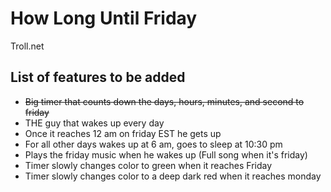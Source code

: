 # How Long Until Friday

Troll.net

## List of features to be added
* ~~Big timer that counts down the days, hours, minutes, and second to friday~~
* THE guy that wakes up every day
* Once it reaches 12 am on friday EST he gets up
* For all other days wakes up at 6 am, goes to sleep at 10:30 pm
* Plays the friday music when he wakes up (Full song when it's friday)
* Timer slowly changes color to green when it reaches Friday
* Timer slowly changes color to a deep dark red when it reaches monday